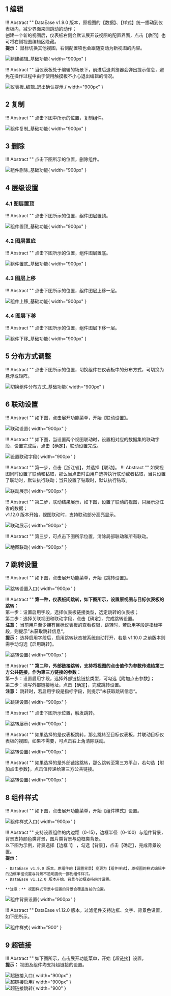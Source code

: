 ## 1 编辑

!!! Abstract ""
	DataEase v1.9.0 版本，原视图的【数据】、【样式】统一挪动到仪表板内，减少界面来回跳动的动作；   
	创建一个新的视图后，仪表板右侧会默认展开该视图的配置界面，点击【收回】也可将右侧视图编辑区隐藏。  
	**提示：** 鼠标切换其他视图，右侧配置项也会跟随变动为新视图的内容。

![组建编辑_基础功能](../img/dashboard_generation/组件编辑_基础功能.png){ width="900px" }

!!! Abstract ""
	当仪表板处于编辑的场景下，前进后退浏览器会弹出提示信息，避免在操作过程中由于使用触摸板不小心退出编辑的情况。

![仪表板_编辑_退出确认提示.](../img/dashboard_generation/仪表板_编辑_退出确认提示.png){ width="900px" }

## 2 复制

!!! Abstract ""
	点击下图中所示的位置，复制组件。

![组件复制_基础功能](../img/dashboard_generation/组件复制_基础功能.png){ width="900px" }

## 3 删除

!!! Abstract ""
	点击下图所示的位置，删除组件。

![组件删除_基础功能](../img/dashboard_generation/组件删除_基础功能.png){ width="900px" }

## 4 层级设置

### 4.1 图层置顶

!!! Abstract ""
	点击下图所示的位置，组件图层置顶。

![组件置顶_基础功能](../img/dashboard_generation/组件置顶_基础功能.png){ width="900px" }

### 4.2 图层置底

!!! Abstract ""
	点击下图所示的位置，组件图层置底。

![组件置底_基础功能](../img/dashboard_generation/组件置底_基础功能.png){ width="900px" }

### 4.3 图层上移

!!! Abstract ""
	点击下图所示的位置，组件图层上移一层。

![组件上移_基础功能](../img/dashboard_generation/组件上移_基础功能.png){ width="900px" }

### 4.4 图层下移

!!! Abstract ""
	点击下图所示的位置，组件图层下移一层。

![组件下移_基础功能](../img/dashboard_generation/组件下移_基础功能.png){ width="900px" }

## 5 分布方式调整

!!! Abstract ""
	点击下图所示的位置，切换组件在仪表板中的分布方式，可切换为悬浮或矩阵。

![切换组件分布方式_基础功能](../img/dashboard_generation/切换组件分布方式_基础功能.png){ width="900px" }

## 6 联动设置

!!! Abstract ""
	如下图，点击展开功能菜单，开始【联动设置】。

![联动设置](../img/dashboard_generation/联动设置入口.png){ width="900px" }

!!! Abstract ""
	如下图，当设置两个视图联动时，设置相对应的数据集的联动字段，设置完成后，点击【确定】，联动设置完成。

![设置联动字段](../img/dashboard_generation/联动设置_字段关联.png){ width="900px" }

!!! Abstract ""
	第一步，点击【浙江省】，并选择【联动】。
!!! Abstract ""
	如果视图同时设置了联动和钻取，那么当点击时由用户选择执行联动或者钻取，当只设置了联动时，默认执行联动；当只设置了钻取时，默认执行钻取。

![联动展示](../img/dashboard_generation/联动选择.png){ width="900px" }

!!! Abstract ""
	第二步，联动结果展示，如下图，设置了联动的视图，只展示浙江省的数据；  
	v1.12.0 版本开始，视图联动时，支持联动部分高亮显示。

![联动展示](../img/dashboard_generation/联动结果.png){ width="900px" }

!!! Abstract ""
	第三步，可点击下图所示位置，清除局部联动和所有联动。

![地图联动](../img/dashboard_generation/联动清除.png){ width="900px" }

## 7 跳转设置

!!! Abstract ""
	如下图，点击展开功能菜单，开始【跳转设置】。

![跳转设置入口](../img/dashboard_generation/跳转设置入口.png){ width="900px" }

!!! Abstract ""
	**第一种，仪表板间跳转，如下图所示，设置原视图与目标仪表板的跳转：**  
	第一步：设置启用字段，选择仪表板链接类型，选定跳转的仪表板；    
	第二步：选择关联视图和联动字段，点击【确定】，完成跳转设置。  
	**注意：** 当前用户至少拥有目标仪表板的查看权限，跳转时，若启用字段是指标字段，则提示”未获取跳转信息“。  
	**提示：** 选择启用字段后，启用跳转状态被系统自动打开，若是 v1.10.0 之前版本则需手动勾选【启用跳转】。

![跳转设置](../img/dashboard_generation/跳转设置_仪表板间.png){ width="900px" }

!!! Abstract ""
	**第二种，外部链接跳转，支持将视图的点击值作为参数传递给第三方公共链接，作为第三方链接的参数：**  
	第一步：设置启用字段，选择外部链接链接类型，可勾选【附加点击参数】；  
	第二步：填写外部链接地址，点击【确定】，完成跳转设置。  
	**注意：** 跳转时，若启用字段是指标字段，则提示”未获取跳转信息“。

![跳转设置](../img/dashboard_generation/跳转设置_外部链接.png){ width="900px" }

!!! Abstract ""
	点击下图所示位置，触发跳转。

![跳转展示](../img/dashboard_generation/跳转结果入口.png){ width="900px" }

!!! Abstract ""
	如果选择的是仪表板跳转，那么跳转至目标仪表板，并联动目标仪表板的视图，如果不需要，可点击右上角清除联动。

![跳转设置](../img/dashboard_generation/跳转结果_仪表板间.png){ width="900px" }

!!! Abstract ""
	如果选择的是外部链接跳转，那么跳转至第三方平台，若勾选【附加点击参数】，点击值传递给第三方公共链接。

![跳转设置](../img/dashboard_generation/跳转结果_外部链接.png){ width="900px" }

## 8 组件样式

!!! Abstract ""
	如下图，点击展开功能菜单，开始【组件样式】设置。

![组件样式入口](../img/dashboard_generation/组件样式入口.png){ width="900px" }

!!! Abstract ""
	支持设置组件的内边距（0-15），边框半径（0-100）与组件背景，背景支持颜色类背景，图片类背景与边框类背景。  
	以下图为示例，背景选择【边框 1】 ，勾选【背景】，点击【确定】，完成背景设置。  
	**提示：**

	- DataEase v1.9.0 版本，原组件的【设置背景】变更为【组件样式】，原视图的样式编辑中的边框半径设置与背景不透明度统一挪到组件样式。
	- DataEase v1.12.0 版本开始，背景与边框支持同时设置。  

	**注意：** 视图样式背景中设置的背景会覆盖当前的设置。

![组件背景设置](../img/dashboard_generation/组件背景设置.png){ width="900px" }

!!! Abstract ""
	DataEase v1.12.0 版本，过滤组件支持边框、文字、背景色设置，如下图所示。

![组件样式](../img/dashboard_generation/组件样式.png){ width="900" }

## 9 超链接

!!! Abstract ""
	如下图所示，点击展开功能菜单，开始【超链接】设置。  
	**提示：** 视图及组件均支持超链接的设置。

![超链接入口](../img/view_generation/超链接入口.png){ width="900px" }  
![超链接启用](../img/view_generation/超链接启用.png){ width="900px" }  
![超链接跳转](../img/view_generation/超链接跳转.png){ width="900" }
